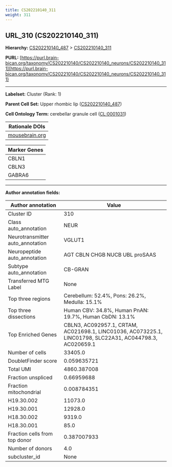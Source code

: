 ```yaml
---
title: CS202210140_311
weight: 311
---
```

## URL_310 (CS202210140_311)
<b>Hierarchy: </b>
[CS202210140_487](../CS202210140_487) >
[CS202210140_311](../CS202210140_311)

**PURL:** [https://purl.brain-bican.org/taxonomy/CS202210140/CS202210140_neurons/CS202210140_311](https://purl.brain-bican.org/taxonomy/CS202210140/CS202210140_neurons/CS202210140_311)

---


**Labelset:** Cluster (Rank: 1)

**Parent Cell Set:** Upper rhombic lip ([CS202210140_487](../CS202210140_487))



**Cell Ontology Term:**  cerebellar granule cell ([CL:0001031](https://www.ebi.ac.uk/ols/ontologies/cl/terms?obo_id=CL:0001031)) 

| Rationale DOIs |
|----------------|
|[mousebrain.org](mousebrain.org)|

[MARKER GENES.]: #


| Marker Genes |
|--------------|
|CBLN1|
|CBLN3|
|GABRA6|

---

[TRANSFERRED ANNOTATIONS.]: #


[AUTHOR ANNOTATION FIELDS.]: #


**Author annotation fields:**

| Author annotation | Value |
|-------------------|-------|
|Cluster ID|310|
|Class auto_annotation|NEUR|
|Neurotransmitter auto_annotation|VGLUT1|
|Neuropeptide auto_annotation|AGT CBLN CHGB NUCB UBL proSAAS|
|Subtype auto_annotation|CB-GRAN|
|Transferred MTG Label|None|
|Top three regions|Cerebellum: 52.4%, Pons: 26.2%, Medulla: 15.1%|
|Top three dissections|Human CBV: 34.8%, Human PnAN: 19.7%, Human CbDN: 13.1%|
|Top Enriched Genes|CBLN3, AC092957.1, CRTAM, AC021698.1, LINC01036, AC073225.1, LINC01798, SLC22A31, AC044798.3, AC020659.1|
|Number of cells|33405.0|
|DoubletFinder score|0.059635721|
|Total UMI|4860.387008|
|Fraction unspliced|0.66959688|
|Fraction mitochondrial|0.008784351|
|H19.30.002|11073.0|
|H19.30.001|12928.0|
|H18.30.002|9319.0|
|H18.30.001|85.0|
|Fraction cells from top donor|0.387007933|
|Number of donors|4.0|
|subcluster_id|None|
